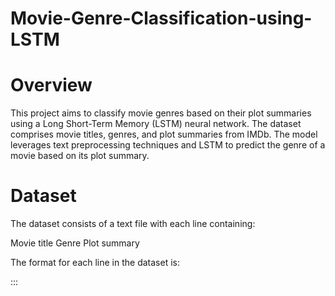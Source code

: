 # Movie-Genre-Classification-using-LSTM

# Overview

This project aims to classify movie genres based on their plot summaries using a Long Short-Term Memory (LSTM) neural network. The dataset comprises movie titles, genres, and plot summaries from IMDb. The model leverages text preprocessing techniques and LSTM to predict the genre of a movie based on its plot summary.

# Dataset

The dataset consists of a text file with each line containing:

Movie title
Genre
Plot summary

The format for each line in the dataset is:

<id> ::: <title> ::: <genre> ::: <plot_summary>

# Example

1 ::: Oscar et la dame rose (2009) ::: drama ::: Listening in to a conversation between his doctor and parents, 10-year-old Oscar learns what nobody has the courage to tell him. He only has a few weeks to live. Furious, he refuses to speak to anyone except straight-talking Rose, the lady in pink he meets on the hospital stairs. As Christmas approaches, Rose uses her fantastical experiences as a professional wrestler, her imagination, wit and charm to allow Oscar to live life and love to the full, in the company of his friends Pop Corn, Einstein, Bacon and childhood sweetheart Peggy Blue.

# Requirements

* Python 3.x
* pandas
* numpy
* re
* nltk
* scikit-learn
* tensorflow

You can install the necessary libraries using:

pip install -r requirements.txt

# Code Explanation

# Preprocessing

Text Preprocessing: Convert to lowercase, remove punctuation and numbers, remove extra spaces.

Stopword Removal: Remove common English stopwords using NLTK.

Tokenization and Padding:
Convert text to sequences using Keras Tokenizer.

Pad sequences to ensure uniform input length.

# Model Architecture

Embedding Layer: Converts words into dense vectors of fixed size.

LSTM Layer: Captures temporal dependencies in the text.

Dense Layer: Outputs probabilities for each genre.

# Training and Evaluation

Training: The model is trained using categorical cross-entropy loss and Adam optimizer.

Evaluation: The model's performance is evaluated on the test set, and a classification report is generated.

# Saving the Model

The trained model is saved to movie_genre_classification_model.keras.
